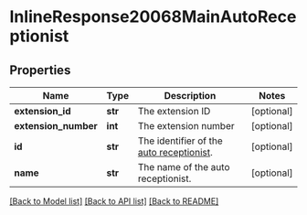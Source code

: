 # InlineResponse20068MainAutoReceptionist

## Properties
Name | Type | Description | Notes
------------ | ------------- | ------------- | -------------
**extension_id** | **str** | The extension ID | [optional] 
**extension_number** | **int** | The extension number | [optional] 
**id** | **str** | The identifier of the [auto receptionist](https://support.zoom.us/hc/en-us/articles/360021121312-Managing-Auto-Receptionists-and-Interactive-Voice-Response-IVR-). | [optional] 
**name** | **str** | The name of the auto receptionist. | [optional] 

[[Back to Model list]](../README.md#documentation-for-models) [[Back to API list]](../README.md#documentation-for-api-endpoints) [[Back to README]](../README.md)

